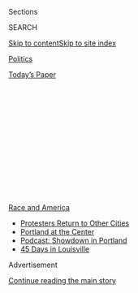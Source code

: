 <div id="app">

<div>

<div>

<div>

<div class="NYTAppHideMasthead css-1q2w90k e1suatyy0">

<div class="section css-ui9rw0 e1suatyy2">

<div class="css-eph4ug er09x8g0">

<div class="css-6n7j50">

</div>

<span class="css-1dv1kvn">Sections</span>

<div class="css-10488qs">

<span class="css-1dv1kvn">SEARCH</span>

</div>

[Skip to content](#site-content)[Skip to site
index](#site-index)

</div>

<div id="masthead-section-label" class="css-1wr3we4 eaxe0e00">

[Politics](https://www.nytimes.com/section/politics)

</div>

<div class="css-10698na e1huz5gh0">

</div>

</div>

<div id="masthead-bar-one" class="section hasLinks css-15hmgas e1csuq9d3">

<div class="css-uqyvli e1csuq9d0">

</div>

<div class="css-1uqjmks e1csuq9d1">

</div>

<div class="css-9e9ivx">

[](https://myaccount.nytimes.com/auth/login?response_type=cookie&client_id=vi)

</div>

<div class="css-1bvtpon e1csuq9d2">

[Today’s
Paper](https://www.nytimes.com/section/todayspaper)

</div>

</div>

</div>

</div>

<div data-aria-hidden="false">

<div id="site-content" data-role="main">

<div>

<div class="css-1aor85t" style="opacity:0.000000001;z-index:-1;visibility:hidden">

<div class="css-1hqnpie">

<div class="css-epjblv">

<span class="css-17xtcya">[Politics](/section/politics)</span><span class="css-x15j1o">|</span><span class="css-fwqvlz">Esper
Breaks With Trump on Using Troops Against
Protesters</span>

</div>

<div class="css-k008qs">

<div class="css-1iwv8en">

<span class="css-18z7m18"></span>

<div>

</div>

</div>

<span class="css-1n6z4y">https://nyti.ms/2BwJLqH</span>

<div class="css-1705lsu">

<div class="css-4xjgmj">

<div class="css-4skfbu" data-role="toolbar" data-aria-label="Social Media Share buttons, Save button, and Comments Panel with current comment count" data-testid="share-tools">

  - 
  - 
  - 
  - 
    
    <div class="css-6n7j50">
    
    </div>

  - 

</div>

</div>

</div>

</div>

</div>

</div>

<div id="NYT_TOP_BANNER_REGION" class="css-13pd83m">

<div>

<div id="styln-prism-menu-1590763508878" class="section interactive-content interactive-size-medium css-1edisqu">

<div class="css-17ih8de interactive-body">

<div id="scroll-container" class="css-1gj85ro">

[<span class="styln-title-wrap"><span class="css-1pje3qr">Race
and</span><span class="css-1pje3qr">
America</span></span>](https://www.nytimes.com/news-event/george-floyd-protests-minneapolis-new-york-los-angeles?action=click&pgtype=Article&state=default&region=TOP_BANNER&context=storylines_menu)

  - [Protesters Return to Other
    Cities](https://www.nytimes.com/2020/07/26/us/protests-portland-seattle-trump.html?action=click&pgtype=Article&state=default&region=TOP_BANNER&context=storylines_menu)
  - [Portland at the
    Center](https://www.nytimes.com/2020/07/24/us/portland-oregon-protests-white-race.html?action=click&pgtype=Article&state=default&region=TOP_BANNER&context=storylines_menu)
  - [Podcast: Showdown in
    Portland](https://www.nytimes.com/2020/07/23/podcasts/the-daily/portland-protests.html?action=click&pgtype=Article&state=default&region=TOP_BANNER&context=storylines_menu)
  - [45 Days in
    Louisville](https://www.nytimes.com/interactive/2020/07/16/us/black-lives-matter-protests-louisville-breonna-taylor.html?action=click&pgtype=Article&state=default&region=TOP_BANNER&context=storylines_menu)

</div>

</div>

</div>

</div>

</div>

<div id="top-wrapper" class="css-1sy8kpn">

<div id="top-slug" class="css-l9onyx">

Advertisement

</div>

[Continue reading the main
story](#after-top)

<div class="ad top-wrapper" style="text-align:center;height:100%;display:block;min-height:250px">

<div id="top" class="place-ad" data-position="top" data-size-key="top">

</div>

</div>

<div id="after-top">

</div>

</div>

<div>

<div id="sponsor-wrapper" class="css-1hyfx7x">

<div id="sponsor-slug" class="css-19vbshk">

Supported by

</div>

[Continue reading the main
story](#after-sponsor)

<div id="sponsor" class="ad sponsor-wrapper" style="text-align:center;height:100%;display:block">

</div>

<div id="after-sponsor">

</div>

</div>

<div class="css-186x18t">

</div>

<div class="css-1vkm6nb ehdk2mb0">

# Esper Breaks With Trump on Using Troops Against Protesters

</div>

Mark Esper’s comments reflected the turmoil within the military over
President Trump, who has said he could put active-duty troops on the
streets to perform law enforcement functions.

<div class="css-79elbk" data-testid="photoviewer-wrapper">

<div class="css-z3e15g" data-testid="photoviewer-wrapper-hidden">

</div>

<div class="css-1a48zt4 ehw59r15" data-testid="photoviewer-children">

![<span class="css-16f3y1r e13ogyst0" data-aria-hidden="true">Mark T.
Esper, the defense secretary, on Monday with members of the National
Guard near the White
House.</span><span class="css-cnj6d5 e1z0qqy90" itemprop="copyrightHolder"><span class="css-1ly73wi e1tej78p0">Credit...</span><span><span>Carlos
Barria/Reuters</span></span></span>](https://static01.nyt.com/images/2020/06/03/us/politics/03dc-unrest-military1/merlin_173089044_90a4efff-f245-4b8a-9ed1-7d0550719e05-articleLarge.jpg?quality=75&auto=webp&disable=upscale)

</div>

</div>

<div class="css-18e8msd">

<div class="css-otjvjh epjyd6m0">

<div class="css-1u9l98q ey68jwv0" data-aria-hidden="true">

[![Eric
Schmitt](https://static01.nyt.com/images/2018/06/12/multimedia/author-eric-schmitt/author-eric-schmitt-thumbLarge-v2.png
"Eric Schmitt")](https://www.nytimes.com/by/eric-schmitt)[![Helene
Cooper](https://static01.nyt.com/images/2018/08/24/multimedia/author-helene-cooper/author-helene-cooper-thumbLarge.png
"Helene Cooper")](https://www.nytimes.com/by/helene-cooper)[![Thomas
Gibbons-Neff](https://static01.nyt.com/images/2018/07/12/multimedia/author-thomas-gibbons-neff/author-thomas-gibbons-neff-thumbLarge.png
"Thomas Gibbons-Neff")](https://www.nytimes.com/by/thomas-gibbons-neff)[![Maggie
Haberman](https://static01.nyt.com/images/2018/07/12/multimedia/author-maggie-haberman/author-maggie-haberman-thumbLarge.png
"Maggie Haberman")](https://www.nytimes.com/by/maggie-haberman)

</div>

<div class="css-1baulvz">

By [<span class="css-1baulvz" itemprop="name">Eric
Schmitt</span>](https://www.nytimes.com/by/eric-schmitt),
[<span class="css-1baulvz" itemprop="name">Helene
Cooper</span>](https://www.nytimes.com/by/helene-cooper),
[<span class="css-1baulvz" itemprop="name">Thomas
Gibbons-Neff</span>](https://www.nytimes.com/by/thomas-gibbons-neff) and
[<span class="css-1baulvz last-byline" itemprop="name">Maggie
Haberman</span>](https://www.nytimes.com/by/maggie-haberman)

</div>

</div>

  - 
    
    <div class="css-ld3wwf e16638kd2">
    
    Published June 3, 2020Updated June 11,
    2020
    
    </div>

  - 
    
    <div class="css-4xjgmj">
    
    <div class="css-pvvomx" data-role="toolbar" data-aria-label="Social Media Share buttons, Save button, and Comments Panel with current comment count" data-testid="share-tools">
    
      - 
      - 
      - 
      - 
        
        <div class="css-6n7j50">
        
        </div>
    
      - 
    
    </div>
    
    </div>

</div>

</div>

<div class="section meteredContent css-1r7ky0e" name="articleBody" itemprop="articleBody">

<div class="css-1fanzo5 StoryBodyCompanionColumn">

<div class="css-53u6y8">

WASHINGTON — Defense Secretary Mark T. Esper broke with President Trump
on Wednesday and said that active-duty military troops should not be
sent to control the wave of protests in American cities, at least for
now. His words were at odds with his commander in chief, who on Monday
threatened to do exactly that.

Mr. Esper’s comments reflected the turmoil within the [military over Mr.
Trump](https://www.nytimes.com/2020/06/04/us/politics/trump-military-protests.html),
who in seeking to put American troops on the streets alarmed top
Pentagon officials fearful that the military would be seen as
participating in a move toward martial law.

Speaking at a news conference at the Pentagon, the defense secretary
said that the deployment of active-duty troops in a domestic law
enforcement role “should only be used as a matter of last resort and
only in the most urgent and dire of situations.”

The president was angered by Mr. Esper’s remarks, and excoriated him
later at the White House, an administration official said. Asked on
Wednesday whether Mr. Trump still had confidence in Mr. Esper, the White
House press secretary, Kayleigh McEnany, said that “as of right now,
Secretary Esper is still Secretary Esper,” but that “should the
president lose faith, we will all learn about that in the future.”

</div>

</div>

<div class="css-1fanzo5 StoryBodyCompanionColumn">

<div class="css-53u6y8">

Senior Pentagon leaders are now so concerned about losing public support
— and that of their active-duty and reserve personnel, 40 percent of
whom are people of color — that Gen. [Mark A.
Milley](https://www.nytimes.com/2020/07/09/us/politics/milley-trump-confederate-base-names.html),
the chairman of the Joint Chiefs of Staff, [released a
message](https://int.nyt.com/data/documenthelper/6990-milley-memo/fc4fb1c4459fbdbc87a7/optimized/full.pdf#page=1)
to top military commanders on Wednesday affirming that every member of
the armed forces swears an oath to defend the Constitution, which he
said “gives Americans the right to freedom of speech and peaceful
assembly.”

Mr. Esper and General Milley acted after they came under sharp
criticism, including from retired military officers, for walking with
Mr. Trump to a church near the White House after peaceful protesters had
been forcibly cleared.

As anger mounted over the president’s photo op at the church, former
Defense Secretary Jim Mattis offered a withering denunciation of the
president’s leadership.

“Donald Trump is the first president in my lifetime who does not try to
unite the American people — does not even pretend to try,” [Mr. Mattis
said in a
statement](https://int.nyt.com/data/documenthelper/6991-mattis-statement/5ce1ea06ba0f4fc8eeb3/optimized/full.pdf#page=1).
“Instead he tries to divide us. We are witnessing the consequences of
three years of this deliberate effort. We are witnessing the
consequences of three years without mature leadership.”

Mr. Trump [responded late Wednesday on
Twitter](https://twitter.com/realDonaldTrump/status/1268347256748507136?s=20)
to Mr. Mattis’s rebuke, saying that he had had “the honor of firing” Mr.
Mattis. In reality, Mr. Mattis [resigned in protest in
December 2018](https://www.nytimes.com/2018/12/20/us/politics/jim-mattis-defense-secretary-trump.html)
over Mr. Trump’s decision to withdraw American troops from eastern
Syria.

</div>

</div>

<div class="css-1fanzo5 StoryBodyCompanionColumn">

<div class="css-53u6y8">

“His primary strength was not military, but rather personal public
relations. I gave him a new life, things to do, and battles to win, but
he seldom ‘brought home the bacon,’” the president tweeted. “I didn’t
like his ‘leadership’ style or much else about him, and many others
agree. Glad he is gone\!”

Other former military figures were less focused on Mr. Trump than on the
specter of the military being used to police protesters.

“We are at the most dangerous time for civil-military relations I’ve
seen in my lifetime,” Adm. Sandy Winnefeld, a retired vice chairman of
the Joint Chiefs of Staff, said in an email. “It is especially important
to reserve the use of federal forces for only the most dire
circumstances that actually threaten the survival of the nation. Our
senior-most military leaders need to ensure their political chain of
command understands these things.”

Pentagon officials note that the military is trained in using lethal
power against foreign adversaries, not in law enforcement, and what is
appropriate in Falluja is not in Farragut Square.

On Monday, after major protests over the weekend across the United
States, as well as late-night looting, Mr. Trump had discussed invoking
the little-used 1807 Insurrection Act to deploy active-duty troops in
American cities. He was dissuaded by General Milley and William P. Barr,
the attorney general, officials said. Officials said Mr. Esper initially
seemed to back the president’s position. Still, on Monday in the Rose
Garden, Mr. Trump declared himself “your president of law and order.”

</div>

</div>

<div class="css-79elbk" data-testid="photoviewer-wrapper">

<div class="css-z3e15g" data-testid="photoviewer-wrapper-hidden">

</div>

<div class="css-1a48zt4 ehw59r15" data-testid="photoviewer-children">

![<span class="css-16f3y1r e13ogyst0" data-aria-hidden="true">Military
vehicles on Wednesday near the White
House.</span><span class="css-cnj6d5 e1z0qqy90" itemprop="copyrightHolder"><span class="css-1ly73wi e1tej78p0">Credit...</span><span>Michael
A. McCoy for The New York
Times</span></span>](https://static01.nyt.com/images/2020/06/03/us/politics/03dc-unrest-military2/merlin_173160816_c125456c-b144-4544-bd4e-f2b1ff4d06b0-articleLarge.jpg?quality=75&auto=webp&disable=upscale)

</div>

</div>

<div class="css-1fanzo5 StoryBodyCompanionColumn">

<div class="css-53u6y8">

Whether or not he had ever intended to make good on his threat, about
1,600 troops had been ordered to hold at bases just outside Washington,
with soldiers drawn from a rapid-reaction unit of the 82nd Airborne
Division at Fort Bragg, N.C., and a military police unit at Fort Drum,
N.Y. More than 2,000 National Guard forces are already inside the city,
a number that is expected to double in the next few days.

</div>

</div>

<div class="css-1fanzo5 StoryBodyCompanionColumn">

<div class="css-53u6y8">

The Army had made a decision to send a unit of the 82nd Airborne’s rapid
deployment force, about 200 troops, home from the capital region. But
Mr. Trump ordered Mr. Esper during the angry meeting at the White House
to reverse it, the administration official said. The reversal was [first
reported by The Associated
Press](https://www.nytimes.com/aponline/2020/06/03/us/politics/ap-us-america-protests-troops-depart.html?searchResultPosition=1).

Despite calls for calm from senior Pentagon leaders, the troops on the
ground in Washington on Wednesday night appeared to be ramping up for a
more militarized show of force. National Guard units pushed solidly
ahead of the police near the White House, almost becoming the public
face of the security presence. They also blocked the streets with Army
transport trucks and extended the perimeter against protesters.

Although Mr. Esper’s comments at the Pentagon made clear that a rise in
violence in cities nationwide could prompt a change in his stance, his
statement was clear. Saying that the Insurrection Act should be invoked
only in the “most urgent and dire of situations,” he added that “we are
not in one of those situations now.”

Mr. Esper, a West Point graduate who once served in the 101st Airborne
Division, said, “I do not support invoking the Insurrection Act.”

At the White House, Ms. McEnany said that, for now, Mr. Trump was
“relying on surging the streets with National Guard.” But, she noted:
“The Insurrection Act is a tool available. The president has the sole
authority and, if needed, he will use it.”

General Milley has been able to influence Mr. Trump in ways that Mr.
Esper, who the president views with skepticism, has not, White House
officials said.

Mr. Esper’s explicit opposition to invoking the act came only days after
he described the country as a “battle space” to be cleared, a comment
that drew harsh condemnation from a number of former senior military
officials — the kind who usually do not criticize the successors across
the Pentagon leadership. The use of the term, bandied about in
battlefield command centers, implies a piece of terrain, disassembled in
grid squares, characterized by threats and awaiting one solution:
military force through violence.

</div>

</div>

<div class="css-1fanzo5 StoryBodyCompanionColumn">

<div class="css-53u6y8">

Mr. Esper also backtracked about what he knew beforehand about Mr.
Trump’s [visit to a church across from the White
House](https://www.nytimes.com/2020/06/02/us/politics/trump-walk-lafayette-square.html).

Mr. Esper said this week that he was unaware of his destination when he
set out with the president on Monday night for what he thought was a
visit to view troops near Lafayette Square. “I didn’t know where I was
going,” Mr. Esper told NBC News in an interview on Tuesday. “I wanted to
see how much damage actually happened.”

White House officials were furious, and Mr. Esper tried to walk back his
comments on Wednesday. He acknowledged that he did know that he was
accompanying Mr. Trump to St. John’s Church for what turned out to be a
photo op after the authorities used some form of chemical spray against
protesters to clear the way.

Mr. Esper also said it took nearly 24 hours for the authorities to
determine that a flight of helicopters that descended to rooftop level —
kicking up debris and sending peaceful protesters running for cover —
belonged to the District of Columbia National Guard. He said that
episode was under investigation.

Mr. Esper’s remarks about the delay in finding information on the
helicopter mission stand in stark contrast to the level of military
planning that occurred beforehand. An email obtained by The New York
Times indicated that Ryan McCarthy, the Army secretary, and Gen. James
C. McConville, the Army chief of staff, made clear their intent for the
evening, including the clearance of airspace. The two men, officials
said, were on hand in a command center in Washington belonging to the
F.B.I., where they pored over maps, looking at
streets.

</div>

</div>

<div class="css-79elbk" data-testid="photoviewer-wrapper">

<div class="css-z3e15g" data-testid="photoviewer-wrapper-hidden">

</div>

<div class="css-1a48zt4 ehw59r15" data-testid="photoviewer-children">

<div class="css-1xdhyk6 erfvjey0">

<span class="css-1ly73wi e1tej78p0">Image</span>

<div class="css-zjzyr8">

<div data-testid="lazyimage-container" style="height:257.77777777777777px">

</div>

</div>

</div>

<span class="css-16f3y1r e13ogyst0" data-aria-hidden="true">National
Guard troops deployed on Tuesday night outside the White
House.</span><span class="css-cnj6d5 e1z0qqy90" itemprop="copyrightHolder"><span class="css-1ly73wi e1tej78p0">Credit...</span><span>Erin
Schaff/The New York Times</span></span>

</div>

</div>

<div class="css-1fanzo5 StoryBodyCompanionColumn">

<div class="css-53u6y8">

Compounding the problematic use of military helicopters to intimidate
protesters was the fact that one of the aircraft, a Lakota helicopter,
was adorned with a red cross, denoting its medical and, therefore, not
hostile affiliation.

</div>

</div>

<div class="css-1fanzo5 StoryBodyCompanionColumn">

<div class="css-53u6y8">

Perhaps the most tortured of the Pentagon top leadership so far has been
General Milley, who is seen clearly in a video of the movement across
Lafayette Square walking behind Mr. Trump and wearing combat fatigues.
General Milley, who has since been criticized from a host of voices,
both military and civilian, spent the hours after the photo op walking
the streets of Washington talking to National Guards troops there.

He spoke of the need to protect the peaceful protests, in remarks that
appeared jarring to some because they came in the hours after the
president’s photo op.

The comments from Mr. Esper and the letter from General Milley followed
a memo on Monday night from the Air Force chief of staff, Gen. David L.
Goldfein, deploring as a “national tragedy” the killing of George Floyd,
who died after he was in police custody in Minneapolis. General Goldfein
said that every American “should be outraged.”

Since then, other messages to the armed forces have been released by
several service chiefs and secretaries — all carefully drafted and in no
way criticizing Mr. Trump or his policies, but expressing solidarity
with American values and the military’s history of staying out of
politics.

General McConville and Mr. McCarthy sent a letter to troops and their
families underscoring the “right of the people peaceably to assemble and
to petition the government for a redress of grievances.”

The Navy’s top officer, Adm. Michael M. Gilday, said in a message on
Wednesday to all sailors: “I think we need to listen. We have black
Americans in our Navy and in our communities that are in deep pain right
now. They are hurting.”

And Chief Master Sgt. Kaleth O. Wright of the Air Force, who is black,
wrote an [extraordinary Twitter thread
declaring](https://twitter.com/cmsaf18/status/1267572332907954177), “I
am George Floyd.”

</div>

</div>

<div>

</div>

</div>

<div>

</div>

<div>

</div>

<div>

</div>

<div>

<div id="bottom-wrapper" class="css-1ede5it">

<div id="bottom-slug" class="css-l9onyx">

Advertisement

</div>

[Continue reading the main
story](#after-bottom)

<div id="bottom" class="ad bottom-wrapper" style="text-align:center;height:100%;display:block;min-height:90px">

</div>

<div id="after-bottom">

</div>

</div>

</div>

</div>

</div>

## Site Index

<div>

</div>

## Site Information Navigation

  - [© <span>2020</span> <span>The New York Times
    Company</span>](https://help.nytimes.com/hc/en-us/articles/115014792127-Copyright-notice)

<!-- end list -->

  - [NYTCo](https://www.nytco.com/)
  - [Contact
    Us](https://help.nytimes.com/hc/en-us/articles/115015385887-Contact-Us)
  - [Work with us](https://www.nytco.com/careers/)
  - [Advertise](https://nytmediakit.com/)
  - [T Brand Studio](http://www.tbrandstudio.com/)
  - [Your Ad
    Choices](https://www.nytimes.com/privacy/cookie-policy#how-do-i-manage-trackers)
  - [Privacy](https://www.nytimes.com/privacy)
  - [Terms of
    Service](https://help.nytimes.com/hc/en-us/articles/115014893428-Terms-of-service)
  - [Terms of
    Sale](https://help.nytimes.com/hc/en-us/articles/115014893968-Terms-of-sale)
  - [Site
    Map](https://spiderbites.nytimes.com)
  - [Help](https://help.nytimes.com/hc/en-us)
  - [Subscriptions](https://www.nytimes.com/subscription?campaignId=37WXW)

</div>

</div>

</div>

</div>
